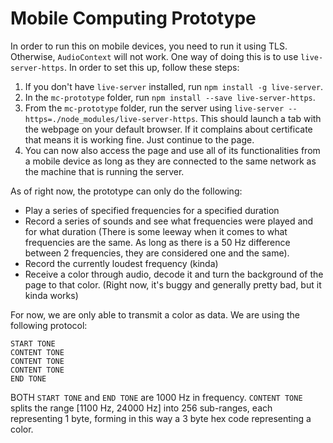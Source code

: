 # Mobile Computing Prototype
In order to run this on mobile devices, you need to run it using TLS. Otherwise, `AudioContext` will not work.
One way of doing this is to use `live-server-https`. In order to set this up, follow these steps:
1. If you don't have `live-server` installed, run `npm install -g live-server`.
2. In the `mc-prototype` folder, run `npm install --save live-server-https`.
3. From the `mc-prototype` folder, run the server using `live-server --https=./node_modules/live-server-https`. This should launch a tab with the webpage on your default browser. If it complains about certificate that means it is working fine. Just continue to the page.
4. You can now also access the page and use all of its functionalities from a mobile device as long as they are connected to the same network as the machine that is running the server.

As of right now, the prototype can only do the following:
* Play a series of specified frequencies for a specified duration
* Record a series of sounds and see what frequencies were played and for what duration (There is some leeway when it comes to what frequencies are the same. As long as there is a 50 Hz difference between 2 frequencies, they are considered one and the same).
* Record the currently loudest frequency (kinda)
* Receive a color through audio, decode it and turn the background of the page to that color. (Right now, it's buggy and generally pretty bad, but it kinda works)

For now, we are only able to transmit a color as data. We are using the following protocol:

    START TONE
    CONTENT TONE
    CONTENT TONE
    CONTENT TONE
    END TONE

BOTH `START TONE` and `END TONE` are 1000 Hz in frequency. `CONTENT TONE` splits the range [1100 Hz, 24000 Hz] into 256 sub-ranges, each representing 1 byte, forming in this way a 3 byte hex code representing a color.